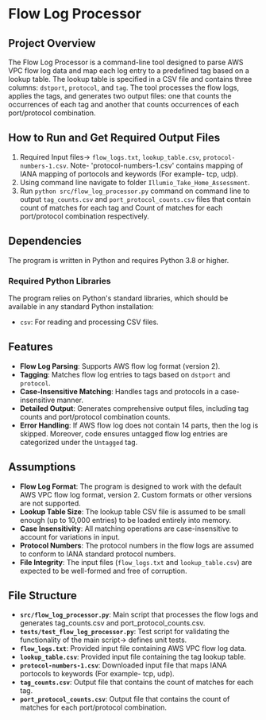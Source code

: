 # Flow Log Processor

## Project Overview

The Flow Log Processor is a command-line tool designed to parse AWS VPC flow log data and map each log entry to a predefined tag based on a lookup table. The lookup table is specified in a CSV file and contains three columns: `dstport`, `protocol`, and `tag`. The tool processes the flow logs, applies the tags, and generates two output files: one that counts the occurrences of each tag and another that counts occurrences of each port/protocol combination.

## How to Run and Get Required Output Files
1. Required Input files-> `flow_logs.txt`, `lookup_table.csv`, `protocol-numbers-1.csv`. Note- 'protocol-numbers-1.csv' contains mapping of IANA mapping of portocols and keywords (For example- tcp, udp).
2. Using command line navigate to folder `Illumio_Take_Home_Assessment`.
3. Run `python src/flow_log_processor.py` command on command line to output `tag_counts.csv` and `port_protocol_counts.csv` files that contain count of matches for each tag and Count of matches for each port/protocol combination respectively.

## Dependencies

The program is written in Python and requires Python 3.8 or higher.

### Required Python Libraries

The program relies on Python's standard libraries, which should be available in any standard Python installation:

- `csv`: For reading and processing CSV files.

## Features

- **Flow Log Parsing**: Supports AWS flow log format (version 2).
- **Tagging**: Matches flow log entries to tags based on `dstport` and `protocol`.
- **Case-Insensitive Matching**: Handles tags and protocols in a case-insensitive manner.
- **Detailed Output**: Generates comprehensive output files, including tag counts and port/protocol combination counts.
- **Error Handling**: If AWS flow log does not contain 14 parts, then the log is skipped. Moreover, code ensures untagged flow log entries are categorized under the `Untagged` tag. 

## Assumptions

- **Flow Log Format**: The program is designed to work with the default AWS VPC flow log format, version 2. Custom formats or other versions are not supported.
- **Lookup Table Size**: The lookup table CSV file is assumed to be small enough (up to 10,000 entries) to be loaded entirely into memory.
- **Case Insensitivity**: All matching operations are case-insensitive to account for variations in input.
- **Protocol Numbers**: The protocol numbers in the flow logs are assumed to conform to IANA standard protocol numbers.
- **File Integrity**: The input files (`flow_logs.txt` and `lookup_table.csv`) are expected to be well-formed and free of corruption.

## File Structure

- **`src/flow_log_processor.py`**: Main script that processes the flow logs and generates tag_counts.csv and port_protocol_counts.csv.
- **`tests/test_flow_log_processor.py`**: Test script for validating the functionality of the main script-> defines unit tests.
- **`flow_logs.txt`**: Provided input file containing AWS VPC flow log data.
- **`lookup_table.csv`**: Provided input file containing the tag lookup table.
- **`protocol-numbers-1.csv`**: Downloaded input file that maps IANA portocols to keywords (For example- tcp, udp).
- **`tag_counts.csv`**: Output file that contains the count of matches for each tag.
- **`port_protocol_counts.csv`**: Output file that contains the count of matches for each port/protocol combination.

